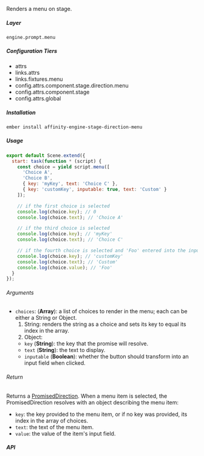Renders a menu on stage.

##### Layer

`engine.prompt.menu`

##### Configuration Tiers

* attrs
* links.attrs
* links.fixtures.menu
* config.attrs.component.stage.direction.menu
* config.attrs.component.stage
* config.attrs.global

##### Installation

```bash
ember install affinity-engine-stage-direction-menu
```

##### Usage

```js
export default Scene.extend({
  start: task(function * (script) {
    const choice = yield script.menu([
      'Choice A',
      'Choice B',
      { key: 'myKey', text: 'Choice C' },
      { key: 'customKey', inputable: true, text: 'Custom' }
    ]);

    // if the first choice is selected
    console.log(choice.key); // 0
    console.log(choice.text); // 'Choice A'

    // if the third choice is selected
    console.log(choice.key); // 'myKey'
    console.log(choice.text); // 'Choice C'

    // if the fourth choice is selected and 'Foo' entered into the input field
    console.log(choice.key); // 'customKey'
    console.log(choice.text); // 'Custom'
    console.log(choice.value); // 'Foo'
  }
});
```

###### Arguments

* `choices`: (**Array**): a list of choices to render in the menu; each can be either a String or Object.
  1. String: renders the string as a choice and sets its key to equal its index in the array.
  2. Object:
    * `key` (**String**): the key that the promise will resolve.
    * `text` (**String**): the text to display.
    * `inputable` (**Boolean**): whether the button should transform into an input field when clicked.

###### Return

Returns a [PromisedDirection](/components/stage/directions#promised_direction). When a menu item is selected, the PromisedDirection resolves with an object describing the menu item:

* `key`: the key provided to the menu item, or if no key was provided, its index in the array of choices.
* `text`: the text of the menu item.
* `value`: the value of the item's input field.

##### API
